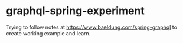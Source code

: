 # graphql-spring-experiment
Trying to follow notes at https://www.baeldung.com/spring-graphql to create working example and learn.
